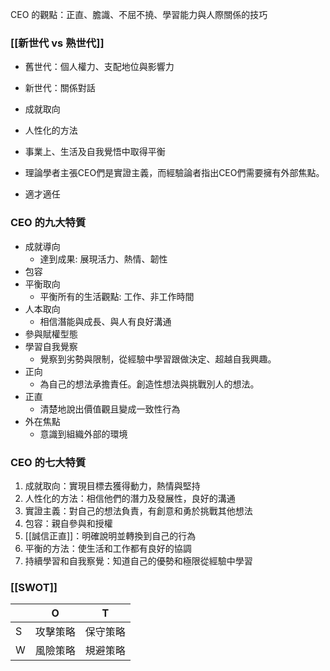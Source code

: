 CEO 的觀點：正直、膽識、不屈不撓、學習能力與人際關係的技巧
### [[新世代 vs 熟世代]]
- 舊世代：個人權力、支配地位與影響力
- 新世代：關係對話

- 成就取向
- 人性化的方法
- 事業上、生活及自我覺悟中取得平衡
- 理論學者主張CEO們是實證主義，而經驗論者指出CEO們需要擁有外部焦點。
- 適才適任

### CEO 的九大特質
- 成就導向
	- 達到成果: 展現活力、熱情、韌性
- 包容
- 平衡取向
	- 平衡所有的生活觀點: 工作、非工作時間
- 人本取向
	- 相信潛能與成長、與人有良好溝通
- 參與賦權型態
- 學習自我覺察
	- 覺察到劣勢與限制，從經驗中學習跟做決定、超越自我興趣。
- 正向
	- 為自己的想法承擔責任。創造性想法與挑戰別人的想法。
- 正直
	- 清楚地說出價值觀且變成一致性行為
- 外在焦點
	- 意識到組織外部的環境

### CEO 的七大特質
1. 成就取向：實現目標去獲得動力，熱情與堅持
2. 人性化的方法：相信他們的潛力及發展性，良好的溝通
3. 實證主義：對自己的想法負責，有創意和勇於挑戰其他想法
4. 包容：親自參與和授權
5. [[誠信正直]]：明確說明並轉換到自己的行為
6. 平衡的方法：使生活和工作都有良好的協調
7. 持續學習和自我察覺：知道自己的優勢和極限從經驗中學習 

### [[SWOT]]

|     | O    | T    |
| --- | ---- | ---- |
| S   | 攻擊策略 | 保守策略 |
| W   | 風險策略 | 規避策略 |

